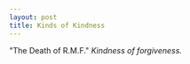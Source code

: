 ```yaml
---
layout: post
title: Kinds of Kindness
---
```


  <!-- MathJax Script -->
  <script type="text/javascript" async
    src="https://cdn.jsdelivr.net/npm/mathjax@3/es5/tex-mml-chtml.js">
  </script>


"The Death of R.M.F." *Kindness of forgiveness.* 
